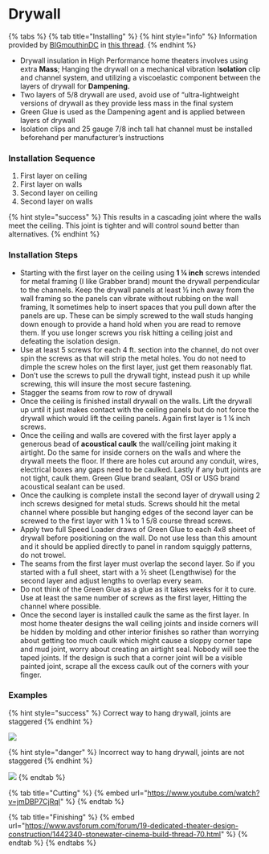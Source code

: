 # Drywall

{% tabs %}
{% tab title="Installing" %}
{% hint style="info" %}
Information provided by [BIGmouthinDC](https://www.avsforum.com/forum/members/60657-bigmouthindc.html) in [this thread](https://www.avsforum.com/forum/19-dedicated-theater-design-construction/2984640-my-1st-ht-room-build.html#post56384814).
{% endhint %}

* Drywall insulation in High Performance home theaters involves using extra **Mass**; Hanging the drywall on a mechanical vibration I**solation** clip and channel system, and utilizing a viscoelastic component between the layers of drywall for **Dampening.** 
* Two layers of 5/8 drywall are used, avoid use of “ultra-lightweight versions of drywall as they provide less mass in the final system
* Green Glue is used as the Dampening agent and is applied between layers of drywall
* Isolation clips and 25 gauge 7/8 inch tall hat channel must be installed beforehand per manufacturer’s instructions

### Installation Sequence

1. First layer on ceiling
2. First layer on walls
3. Second layer on ceiling
4. Second layer on walls

{% hint style="success" %}
This results in a cascading joint where the walls meet the ceiling. This joint is tighter and will control sound better than alternatives.
{% endhint %}

### Installation Steps

* Starting with the first layer on the ceiling using **1 ¼ inch** screws intended for metal framing \(I like Grabber brand\) mount the drywall perpendicular to the channels. Keep the drywall panels at least ½ inch away from the wall framing so the panels can vibrate without rubbing on the wall framing, It sometimes help to insert spaces that you pull down after the panels are up. These can be simply screwed to the wall studs hanging down enough to provide a hand hold when you are read to remove them. If you use longer screws you risk hitting a ceiling joist and defeating the isolation design.
* Use at least 5 screws for each 4 ft. section into the channel, do not over spin the screws as that will strip the metal holes. You do not need to dimple the screw holes on the first layer, just get them reasonably flat. 
* Don’t use the screws to pull the drywall tight, instead push it up while screwing, this will insure the most secure fastening. 
* Stagger the seams from row to row of drywall
* Once the ceiling is finished install drywall on the walls. Lift the drywall up until it just makes contact with the ceiling panels but do not force the drywall which would lift the ceiling panels. Again first layer is 1 ¼ inch screws.
* Once the ceiling and walls are covered with the first layer apply a generous bead of **acoustical caulk** the wall/ceiling joint making it airtight. Do the same for inside corners on the walls and where the drywall meets the floor. If there are holes cut around any conduit, wires, electrical boxes any gaps need to be caulked. Lastly if any butt joints are not tight, caulk them. Green Glue brand sealant, OSI or USG brand acoustical sealant can be used. 
* Once the caulking is complete install the second layer of drywall using 2 inch screws designed for metal studs. Screws should hit the metal channel where possible but hanging edges of the second layer can be screwed to the first layer with 1 ¼ to 1 5/8 course thread screws.
* Apply two full Speed Loader draws of Green Glue to each 4x8 sheet of drywall before positioning on the wall. Do not use less than this amount and it should be applied directly to panel in random squiggly patterns, do not trowel. 
* The seams from the first layer must overlap the second layer. So if you started with a full sheet, start with a ½ sheet \(Lengthwise\) for the second layer and adjust lengths to overlap every seam. 
* Do not think of the Green Glue as a glue as it takes weeks for it to cure. Use at least the same number of screws as the first layer, Hitting the channel where possible. 
* Once the second layer is installed caulk the same as the first layer. In most home theater designs the wall ceiling joints and inside corners will be hidden by molding and other interior finishes so rather than worrying about getting too much caulk which might cause a sloppy corner tape and mud joint, worry about creating an airtight seal. Nobody will see the taped joints. If the design is such that a corner joint will be a visible painted joint, scrape all the excess caulk out of the corners with your finger. 

### Examples

{% hint style="success" %}
Correct way to hang drywall, joints are staggered
{% endhint %}

![](https://i2.wp.com/www.upliftingmayhem.com/wp-content/uploads/2014/08/staggered.jpeg)

{% hint style="danger" %}
Incorrect way to hang drywall, joints are not staggered
{% endhint %}

![](https://www.wikihow.com/images/thumb/6/6c/Hang-Sheetrock-Step-13.jpg/aid253353-v4-900px-Hang-Sheetrock-Step-13.jpg)
{% endtab %}

{% tab title="Cutting" %}
{% embed url="https://www.youtube.com/watch?v=jmDBP7CjRqI" %}
{% endtab %}

{% tab title="Finishing" %}
{% embed url="https://www.avsforum.com/forum/19-dedicated-theater-design-construction/1442340-stonewater-cinema-build-thread-70.html" %}
{% endtab %}
{% endtabs %}

